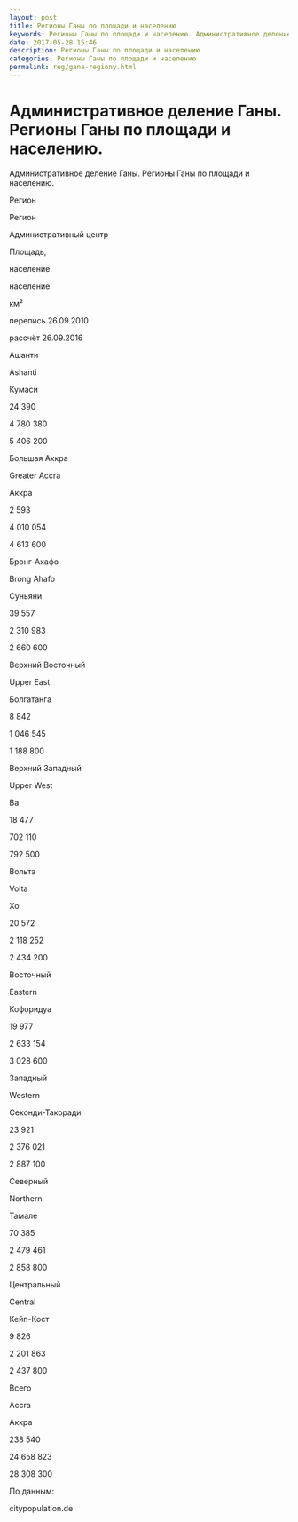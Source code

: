 ```yaml
---
layout: post
title: Регионы Ганы по площади и населению 
keywords: Регионы Ганы по площади и населению. Административное деление.
date: 2017-05-28 15:46
description: Регионы Ганы по площади и населению
categories: Регионы Ганы по площади и населению
permalink: reg/gana-regiony.html
---
```


# Административное деление Ганы. Регионы Ганы по площади и населению.


Административное деление Ганы. Регионы Ганы по площади и населению.








Регион


Регион 


Административный центр


Площадь,


население


население






км²


перепись 26.09.2010


рассчёт 26.09.2016






Ашанти


Ashanti


Кумаси


24 390


4 780 380


5 406 200






Большая Аккра


Greater Accra


Аккра


2 593


4 010 054


4 613 600






Бронг-Ахафо


Brong Ahafo


Суньяни


39 557


2 310 983


2 660 600






Верхний Восточный


Upper East


Болгатанга


8 842


1 046 545


1 188 800






Верхний Западный


Upper West


Ва


18 477


702 110


792 500






Вольта


Volta


Хо


20 572


2 118 252


2 434 200






Восточный


Eastern


Кофоридуа


19 977


2 633 154


3 028 600






Западный


Western


Секонди-Такоради


23 921


2 376 021


2 887 100






Северный


Northern


Тамале


70 385


2 479 461


2 858 800






Центральный


Central


Кейп-Кост


9 826


2 201 863


2 437 800






Всего


Accra


Аккра


238 540


24 658 823


28 308 300








По данным:


citypopulation.de



		
